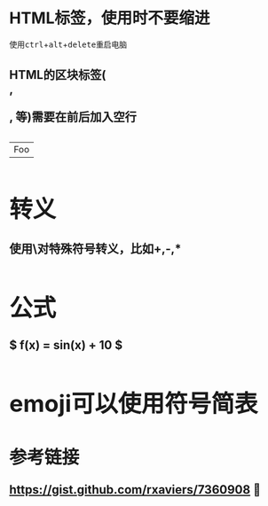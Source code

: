 # HTML标签，使用时不要缩进
使用<kbd>ctrl</kbd>+<kbd>alt</kbd>+<kbd>delete</kbd>重启电脑

## HTML的区块标签(<div>, <p>, <table>等)需要在前后加入空行

<table>
    <tr>
        <td>Foo</td>
    </tr>
</table>

# 转义
使用\对特殊符号转义，比如+,-,*

# 公式
$ f(x) = sin(x) + 10 $

# emoji可以使用符号简表
## 参考链接
<https://gist.github.com/rxaviers/7360908>
:blue_heart:
